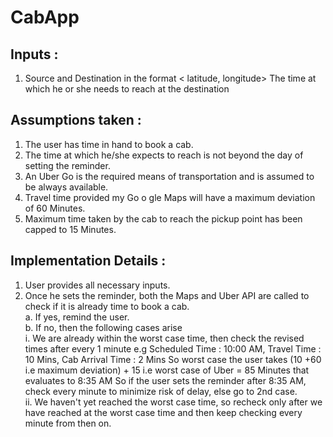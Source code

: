 # CabApp

## Inputs : 
1. Source and Destination in the format < latitude, longitude>  The time at which he or she needs to reach at the destination

## Assumptions taken :
1. The user has time in hand to book a cab. 
2. The time at which he/she expects to reach is not beyond the day of setting the reminder. 
3. An Uber Go is the required means of transportation and is assumed to be always available. 
4. Travel time provided my Go o gle Maps will have a maximum deviation of 60 Minutes. 
5. Maximum time taken by the cab to reach the pickup point has been capped to 15 Minutes. 


## Implementation Details : 
1. User provides all necessary inputs.
2. Once he sets the reminder, both the Maps and Uber API are called to check if it is already time to book a cab. <br />
	a. If yes, remind the user. <br />
	b. If no, then the following cases arise <br />
		i. We are already within the worst case time, then check the revised times after every 1 minute e.g Scheduled Time : 10:00 AM, Travel Time : 10 Mins, Cab Arrival Time : 2 Mins So worst case the user takes (10 +60 i.e maximum deviation) + 15 i.e worst case of Uber = 85 Minutes that evaluates to 8:35 AM So if the user sets the reminder after 8:35 AM, check every minute to minimize risk of delay, else go to 2nd case. <br />
		ii. We haven't yet reached the worst case time, so recheck only after we
		have reached at the worst case time and then keep checking every
		minute from then on.